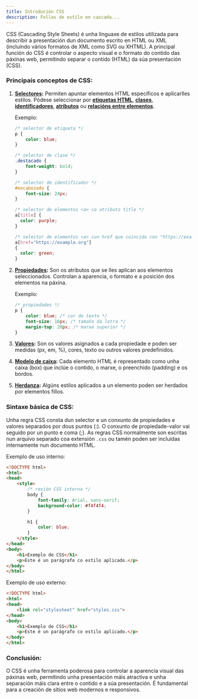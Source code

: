 ```yaml
---
title: Introdución CSS
description: Follas de estilo en cascada...
---
```



CSS (Cascading Style Sheets) é unha linguaxe de estilos utilizada para describir a presentación dun documento escrito en HTML ou XML (incluíndo vários formatos de XML como SVG ou XHTML). A principal función do CSS é controlar o aspecto visual e o formato do contido das páxinas web, permitindo separar o contido (HTML) da súa presentación (CSS).

### Principais conceptos de CSS:

1. **[Selectores](https://developer.mozilla.org/en-US/docs/Learn/CSS/Building_blocks/Selectors):** Permiten apuntar elementos HTML específicos e aplicarlles estilos. Pódese seleccionar por **[etiquetas HTML](https://developer.mozilla.org/en-US/docs/Web/CSS/Type_selectors)**, **[clases](https://developer.mozilla.org/es/docs/Web/CSS/Class_selectors)**, **[identificadores](https://developer.mozilla.org/es/docs/Web/CSS/ID_selectors)**, **[atributos](https://developer.mozilla.org/es/docs/Web/CSS/Attribute_selectors)** ou **[relacións entre elementos](https://developer.mozilla.org/en-US/docs/Web/CSS/Child_combinator)**.

   Exemplo:
   ```css
   /* selector de etiqueta */
   p {
       color: blue;
   }
   
   /* selector de clase */
   .destacado {
       font-weight: bold;
   }
   
   /* selector de identificador */
   #encabezado {
       font-size: 24px;
   }
   
   /* selector de elementos <a> co atributo title */
   a[title] {
     color: purple;
   }
   
   /* selector de elementos <a> cun href que coincida con "https://example.org" */
   a[href="https://example.org"]
   {
     color: green;
   }
   ```

2. **[Propiedades](https://developer.mozilla.org/es/docs/Web/CSS/Reference):** Son os atributos que se lles aplican aos elementos seleccionados. Controlan a aparencia, o formato e a posición dos elementos na páxina.

   Exemplo:
   ```css
   /* propiedades */
   p {
       color: blue; /* cor do texto */
       font-size: 16px; /* tamaño da letra */
       margin-top: 20px; /* marxe superior */
   }
   ```

3. **[Valores](https://developer.mozilla.org/es/docs/Learn/CSS/Building_blocks/Values_and_units):** Son os valores asignados a cada propiedade e poden ser medidas (px, em, %), cores, texto ou outros valores predefinidos.

4. **[Modelo de caixa](https://developer.mozilla.org/es/docs/Learn/CSS/Building_blocks/The_box_model):** Cada elemento HTML é representado como unha caixa (box) que inclúe o contido, o marxe, o preenchido (padding) e os bordos.

5. **[Herdanza](https://developer.mozilla.org/es/docs/Learn/CSS/Building_blocks/Cascade_and_inheritance):** Algúns estilos aplicados a un elemento poden ser herdados por elementos fillos.

### Sintaxe básica de CSS:

Unha regra CSS consta dun selector e un conxunto de propiedades e valores separados por dous puntos (:). O conxunto de propiedade-valor vai seguido por un punto e coma (;). As regras CSS normalmente son escritas nun arquivo separado coa extensión `.css` ou tamén poden ser incluídas internamente nun documento HTML.

Exemplo de uso interno:
```html
<!DOCTYPE html>
<html>
<head>
    <style>
        /* rexión CSS interna */
        body {
            font-family: Arial, sans-serif;
            background-color: #f4f4f4;
        }

        h1 {
            color: blue;
        }
    </style>
</head>
<body>
    <h1>Exemplo de CSS</h1>
    <p>Este é un parágrafo co estilo aplicado.</p>
</body>
</html>
```

Exemplo de uso externo:
```html
<!DOCTYPE html>
<html>
<head>
    <link rel="stylesheet" href="styles.css">
</head>
<body>
    <h1>Exemplo de CSS</h1>
    <p>Este é un parágrafo co estilo aplicado.</p>
</body>
</html>
```

### Conclusión:

O CSS é unha ferramenta poderosa para controlar a aparencia visual das páxinas web, permitindo unha presentación máis atractiva e unha separación máis clara entre o contido e a súa presentación. É fundamental para a creación de sitios web modernos e responsivos.